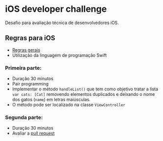 # iOS developer challenge

Desafio para avaliação técnica de desenvolvedores iOS.

## Regras para iOS

- [Regras gerais](../README.md#regras-gerais)
- Utilização da linguagem de programação Swift

### Primeira parte:

- Duração 30 minutos
- Pair programming
- Implementar o método `handleList()` que tem como objetivo tratar a lista `var cats: [Cat]` removendo elementos duplicados e deixando o nome dos gatos (`name`) em letras maiúsculas.
- O método pode ser localizado na classe `ViewController`

### Segunda parte:

- Duração 30 minutos
- Avaliar a [pull request](https://github.com/victorpereiradepaula/developer-challenge/pull/1)

